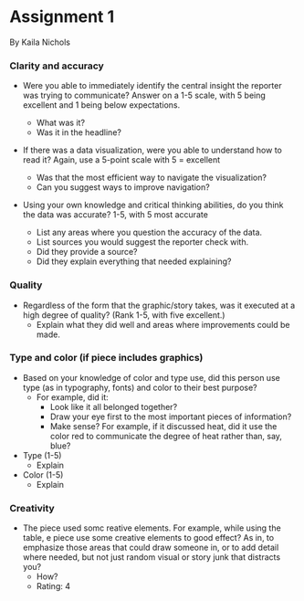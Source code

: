 # Assignment 1
By Kaila Nichols

### Clarity and accuracy
* Were you able to immediately identify the central insight the reporter was trying to communicate? Answer on a 1-5 scale, with 5 being excellent and 1 being below expectations.
  * What was it?
  * Was it in the headline?

* If there was a data visualization, were you able to understand how to read it? Again, use a 5-point scale with 5 = excellent
  * Was that the most efficient way to navigate the visualization?
  * Can you suggest ways to improve navigation?

* Using your own knowledge and critical thinking abilities, do you think the data was accurate? 1-5, with 5 most accurate
  * List any areas where you question the accuracy of the data.
  * List sources you would suggest the reporter check with.
  * Did they provide a source?
  * Did they explain everything that needed explaining?
  
### Quality
* Regardless of the form that the graphic/story takes, was it executed at a high degree of quality? (Rank 1-5, with five excellent.)
  * Explain what they did well and areas where improvements could be made.

### Type and color (if piece includes graphics)
* Based on your knowledge of color and type use, did this person use type (as in typography, fonts) and color to their best purpose?
  * For example, did it:
    * Look like it all belonged together?
    * Draw your eye first to the most important pieces of information?
    * Make sense? For example, if it discussed heat, did it use the color red to communicate the degree of heat rather than, say, blue?
* Type (1-5)
  * Explain
* Color (1-5)
  * Explain

### Creativity
* The piece used somc reative elements. For example, while using the table, e piece use some creative elements to good effect? As in, to emphasize those areas that could draw someone in, or to add detail where needed, but not just random visual or story junk that distracts you?
  * How?
  * Rating: 4
